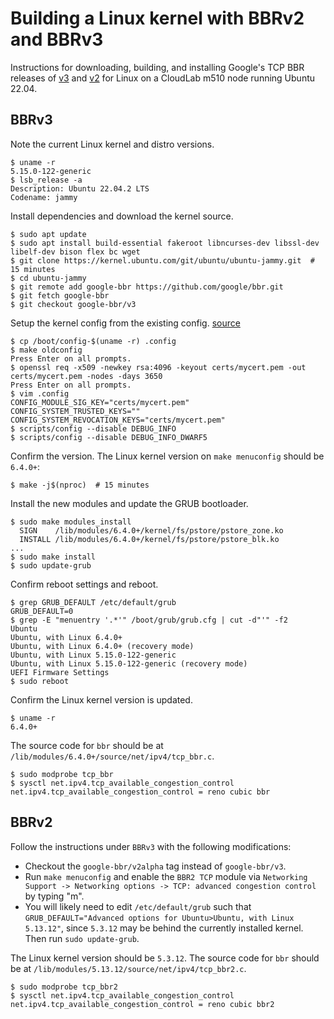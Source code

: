 # Building a Linux kernel with BBRv2 and BBRv3

Instructions for downloading, building, and installing Google's TCP BBR
releases of [v3](https://github.com/google/bbr/blob/v3/README.md)
and [v2](https://github.com/google/bbr/tree/v2alpha)
for Linux on a CloudLab m510 node running Ubuntu 22.04.

## BBRv3

Note the current Linux kernel and distro versions.

```
$ uname -r
5.15.0-122-generic
$ lsb_release -a
Description: Ubuntu 22.04.2 LTS
Codename: jammy
```

Install dependencies and download the kernel source.
```
$ sudo apt update
$ sudo apt install build-essential fakeroot libncurses-dev libssl-dev libelf-dev bison flex bc wget
$ git clone https://kernel.ubuntu.com/git/ubuntu/ubuntu-jammy.git  # 15 minutes
$ cd ubuntu-jammy
$ git remote add google-bbr https://github.com/google/bbr.git
$ git fetch google-bbr
$ git checkout google-bbr/v3
```

Setup the kernel config from the existing config. [source](https://askubuntu.com/questions/1329538/compiling-kernel-5-11-11-and-later)
```
$ cp /boot/config-$(uname -r) .config
$ make oldconfig
Press Enter on all prompts.
$ openssl req -x509 -newkey rsa:4096 -keyout certs/mycert.pem -out certs/mycert.pem -nodes -days 3650
Press Enter on all prompts.
$ vim .config
CONFIG_MODULE_SIG_KEY="certs/mycert.pem"
CONFIG_SYSTEM_TRUSTED_KEYS=""
CONFIG_SYSTEM_REVOCATION_KEYS="certs/mycert.pem"
$ scripts/config --disable DEBUG_INFO
$ scripts/config --disable DEBUG_INFO_DWARF5
```

Confirm the version. The Linux kernel version on `make menuconfig` should be
`6.4.0+`:
```
$ make -j$(nproc)  # 15 minutes
```

Install the new modules and update the GRUB bootloader.
```
$ sudo make modules_install
  SIGN    /lib/modules/6.4.0+/kernel/fs/pstore/pstore_zone.ko
  INSTALL /lib/modules/6.4.0+/kernel/fs/pstore/pstore_blk.ko
...
$ sudo make install
$ sudo update-grub
```

Confirm reboot settings and reboot.
```
$ grep GRUB_DEFAULT /etc/default/grub
GRUB_DEFAULT=0
$ grep -E "menuentry '.*'" /boot/grub/grub.cfg | cut -d"'" -f2
Ubuntu
Ubuntu, with Linux 6.4.0+
Ubuntu, with Linux 6.4.0+ (recovery mode)
Ubuntu, with Linux 5.15.0-122-generic
Ubuntu, with Linux 5.15.0-122-generic (recovery mode)
UEFI Firmware Settings
$ sudo reboot
```

Confirm the Linux kernel version is updated.
```
$ uname -r
6.4.0+
```

The source code for `bbr` should be at
`/lib/modules/6.4.0+/source/net/ipv4/tcp_bbr.c`.

```
$ sudo modprobe tcp_bbr
$ sysctl net.ipv4.tcp_available_congestion_control
net.ipv4.tcp_available_congestion_control = reno cubic bbr
```

## BBRv2

Follow the instructions under `BBRv3` with the following modifications:

* Checkout the `google-bbr/v2alpha` tag instead of `google-bbr/v3`.
* Run `make menuconfig` and enable the `BBR2 TCP` module via
  `Networking Support -> Networking options -> TCP: advanced congestion control`
  by typing "m".
* You will likely need to edit `/etc/default/grub` such that
  `GRUB_DEFAULT="Advanced options for Ubuntu>Ubuntu, with Linux 5.13.12"`,
  since `5.3.12` may be behind the currently installed kernel. Then run
  `sudo update-grub`.

The Linux kernel version should be `5.3.12`. The source code for `bbr` should
be at `/lib/modules/5.13.12/source/net/ipv4/tcp_bbr2.c`.

```
$ sudo modprobe tcp_bbr2
$ sysctl net.ipv4.tcp_available_congestion_control
net.ipv4.tcp_available_congestion_control = reno cubic bbr2
```
